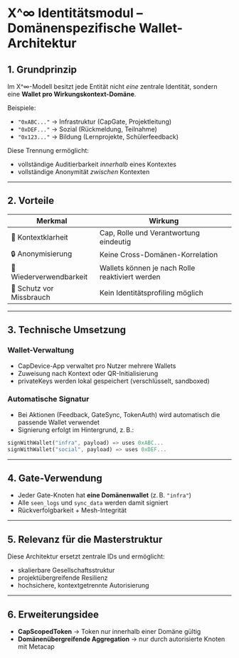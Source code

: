 
# X^∞ Identitätsmodul – Domänenspezifische Wallet-Architektur

## 1. Grundprinzip

Im X^∞-Modell besitzt jede Entität nicht *eine* zentrale Identität, sondern eine **Wallet pro Wirkungskontext-Domäne**.

Beispiele:
- `"0xABC..."` → Infrastruktur (CapGate, Projektleitung)
- `"0xDEF..."` → Sozial (Rückmeldung, Teilnahme)
- `"0x123..."` → Bildung (Lernprojekte, Schülerfeedback)

Diese Trennung ermöglicht:
- vollständige Auditierbarkeit *innerhalb* eines Kontextes
- vollständige Anonymität *zwischen* Kontexten

---

## 2. Vorteile

| Merkmal            | Wirkung                             |
|--------------------|--------------------------------------|
| 🧾 Kontextklarheit  | Cap, Rolle und Verantwortung eindeutig |
| 🔒 Anonymisierung   | Keine Cross-Domänen-Korrelation       |
| 🔁 Wiederverwendbarkeit | Wallets können je nach Rolle reaktiviert werden |
| 🧠 Schutz vor Missbrauch | Kein Identitätsprofiling möglich     |

---

## 3. Technische Umsetzung

### Wallet-Verwaltung
- CapDevice-App verwaltet pro Nutzer mehrere Wallets
- Zuweisung nach Kontext oder QR-Initialisierung
- privateKeys werden lokal gespeichert (verschlüsselt, sandboxed)

### Automatische Signatur
- Bei Aktionen (Feedback, GateSync, TokenAuth) wird automatisch die passende Wallet verwendet
- Signierung erfolgt im Hintergrund, z. B.:
```dart
signWithWallet("infra", payload) => uses 0xABC...
signWithWallet("social", payload) => uses 0xDEF...
```

---

## 4. Gate-Verwendung

- Jeder Gate-Knoten hat **eine Domänenwallet** (z. B. `"infra"`)
- Alle `seen_logs` und `sync_data` werden damit signiert
- Rückverfolgbarkeit + Mesh-Integrität

---

## 5. Relevanz für die Masterstruktur

Diese Architektur ersetzt zentrale IDs und ermöglicht:
- skalierbare Gesellschaftsstruktur
- projektübergreifende Resilienz
- hochsichere, kontextgetrennte Autorisierung

---

## 6. Erweiterungsidee

- **CapScopedToken** → Token nur innerhalb einer Domäne gültig
- **Domänenübergreifende Aggregation** → nur durch autorisierte Knoten mit Metacap

